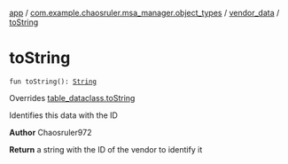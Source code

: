 [app](../../index.md) / [com.example.chaosruler.msa_manager.object_types](../index.md) / [vendor_data](index.md) / [toString](.)

# toString

`fun toString(): `[`String`](https://kotlinlang.org/api/latest/jvm/stdlib/kotlin/-string/index.html)

Overrides [table_dataclass.toString](../../com.example.chaosruler.msa_manager.abstraction_classes/table_dataclass/to-string.md)

Identifies this data with the ID

**Author**
Chaosruler972

**Return**
a string with the ID of the vendor to identify it

